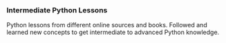 ### Intermediate Python Lessons

Python lessons from different online sources and books. Followed and learned new concepts to get intermediate to advanced Python knowledge.
